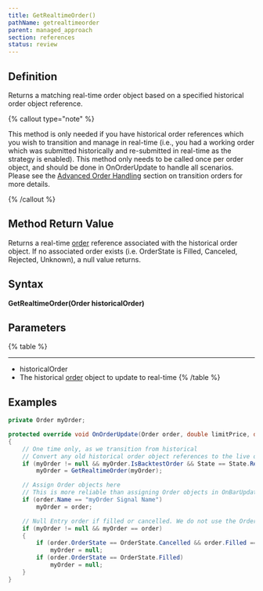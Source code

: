 ```yaml
---
title: GetRealtimeOrder()
pathName: getrealtimeorder
parent: managed_approach
section: references
status: review
---
```


## Definition

Returns a matching real-time order object based on a specified historical order object reference.

{% callout type="note" %}

This method is only needed if you have historical order references which you wish to transition and manage in real-time (i.e., you had a working order which was submitted historically and re-submitted in real-time as the strategy is enabled). This method only needs to be called once per order object, and should be done in OnOrderUpdate to handle all scenarios. Please see the [Advanced Order Handling](advanced_order_handling) section on transition orders for more details.

{% /callout %}

## Method Return Value

Returns a real-time [order](order) reference associated with the historical order object. If no associated order exists (i.e. OrderState is Filled, Canceled, Rejected, Unknown), a null value returns.

## Syntax  

**GetRealtimeOrder(Order historicalOrder)**

## Parameters

{% table %}

---

* historicalOrder
* The historical [order](order) object to update to real-time
{% /table %}

## Examples

```csharp
private Order myOrder;

protected override void OnOrderUpdate(Order order, double limitPrice, double stopPrice, int quantity, int filled, double averageFillPrice, OrderState orderState, DateTime time, ErrorCode error, string nativeError)
{
    // One time only, as we transition from historical
    // Convert any old historical order object references to the live order submitted to the real-time account
    if (myOrder != null && myOrder.IsBacktestOrder && State == State.Realtime)
        myOrder = GetRealtimeOrder(myOrder);

    // Assign Order objects here
    // This is more reliable than assigning Order objects in OnBarUpdate, as the assignment is not guaranteed to be complete if it is referenced immediately after submitting
    if (order.Name == "myOrder Signal Name")
        myOrder = order;

    // Null Entry order if filled or cancelled. We do not use the Order objects after the order is filled, so we can null it here
    if (myOrder != null && myOrder == order)
    {
        if (order.OrderState == OrderState.Cancelled && order.Filled == 0)
            myOrder = null;
        if (order.OrderState == OrderState.Filled)
            myOrder = null;
    }
}
```
